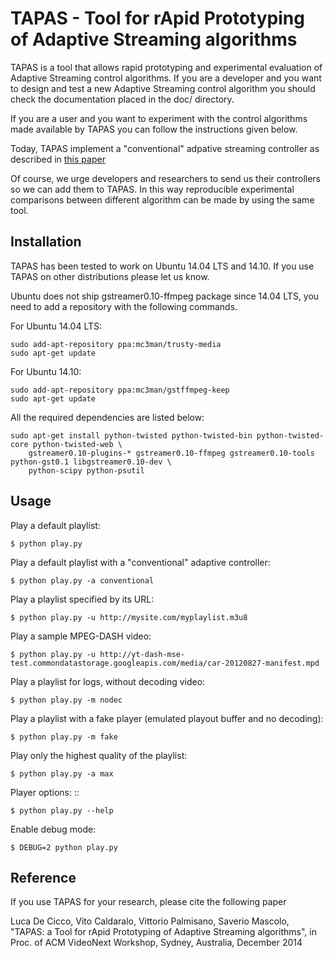 # TAPAS - Tool for rApid Prototyping of Adaptive Streaming algorithms


TAPAS is a tool that allows rapid prototyping and experimental evaluation of Adaptive Streaming control algorithms.
If you are a developer and you want to design and test a new Adaptive Streaming control algorithm
you should check the documentation placed in the doc/ directory.

If you are a user and you want to experiment with the control algorithms made available
by TAPAS you can follow the instructions given below. 

Today, TAPAS implement a "conventional" adpative streaming controller as described in [this paper](http://arxiv.org/pdf/1305.0510.pdf) 

Of course, we urge developers and researchers to send us their controllers so we can add them 
to TAPAS. In this way reproducible experimental comparisons between different algorithm can be 
made by using the same tool.

Installation
------------
TAPAS has been tested to work on Ubuntu 14.04 LTS and 14.10. If you use TAPAS on other distributions
please let us know.

Ubuntu does not ship gstreamer0.10-ffmpeg package since 14.04 LTS, you need to add a repository with
the following commands.

For Ubuntu 14.04 LTS: 
 
    sudo add-apt-repository ppa:mc3man/trusty-media
    sudo apt-get update

For Ubuntu 14.10: 

    sudo add-apt-repository ppa:mc3man/gstffmpeg-keep
    sudo apt-get update
    
All the required dependencies are listed below: 

    sudo apt-get install python-twisted python-twisted-bin python-twisted-core python-twisted-web \
        gstreamer0.10-plugins-* gstreamer0.10-ffmpeg gstreamer0.10-tools python-gst0.1 libgstreamer0.10-dev \
        python-scipy python-psutil

Usage
-----

Play a default playlist: 
    
    $ python play.py

Play a default playlist with a "conventional" adaptive controller: 
    
    $ python play.py -a conventional

Play a playlist specified by its URL: 

    $ python play.py -u http://mysite.com/myplaylist.m3u8

Play a sample MPEG-DASH video: 
    
    $ python play.py -u http://yt-dash-mse-test.commondatastorage.googleapis.com/media/car-20120827-manifest.mpd
 
Play a playlist for logs, without decoding video: 

	$ python play.py -m nodec

Play a playlist with a fake player (emulated playout buffer and no decoding): 

	$ python play.py -m fake

Play only the highest quality of the playlist: 

	$ python play.py -a max

Player options: ::

	$ python play.py --help

Enable debug mode: 
    
    $ DEBUG=2 python play.py

Reference
---------
If you use TAPAS for your research, please cite the following paper 

Luca De Cicco, Vito Caldaralo, Vittorio Palmisano, Saverio Mascolo, "TAPAS: a Tool for rApid Prototyping of Adaptive Streaming algorithms", in Proc. of ACM VideoNext Workshop, Sydney, Australia, December 2014 

